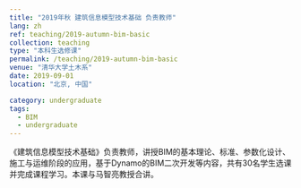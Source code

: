 ```yaml
---
title: "2019年秋 建筑信息模型技术基础 负责教师"
lang: zh
ref: teaching/2019-autumn-bim-basic
collection: teaching
type: "本科生选修课"
permalink: /teaching/2019-autumn-bim-basic
venue: "清华大学土木系"
date: 2019-09-01
location: "北京, 中国"

category: undergraduate
tags: 
  - BIM
  - undergraduate
---
```


《建筑信息模型技术基础》负责教师，讲授BIM的基本理论、标准、参数化设计、施工与运维阶段的应用，基于Dynamo的BIM二次开发等内容，共有30名学生选课并完成课程学习。本课与马智亮教授合讲。

